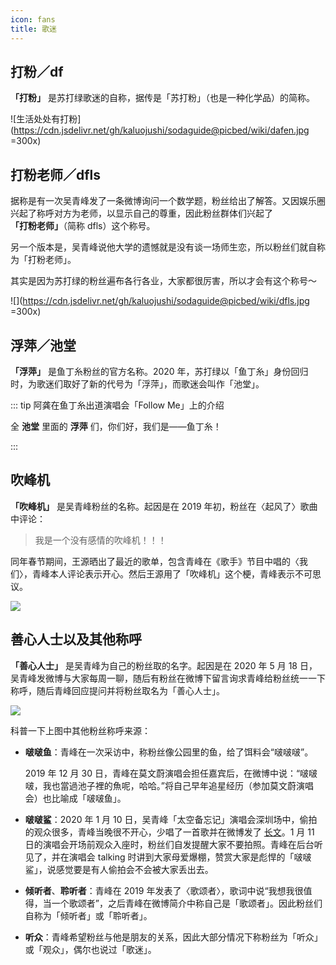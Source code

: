 ```yaml
---
icon: fans
title: 歌迷
---
```


## 打粉／df

**「打粉」** 是苏打绿歌迷的自称，据传是「苏打粉」（也是一种化学品）的简称。

![生活处处有打粉](https://cdn.jsdelivr.net/gh/kaluojushi/sodaguide@picbed/wiki/dafen.jpg =300x)

## 打粉老师／dfls

据称是有一次吴青峰发了一条微博询问一个数学题，粉丝给出了解答。又因娱乐圈兴起了称呼对方为老师，以显示自己的尊重，因此粉丝群体们兴起了 **「打粉老师」**（简称 dfls）这个称号。

另一个版本是，吴青峰说他大学的遗憾就是没有谈一场师生恋，所以粉丝们就自称为「打粉老师」。

其实是因为苏打绿的粉丝遍布各行各业，大家都很厉害，所以才会有这个称号～

![](https://cdn.jsdelivr.net/gh/kaluojushi/sodaguide@picbed/wiki/dfls.jpg =300x)

## 浮萍／池堂

**「浮萍」** 是鱼丁糸粉丝的官方名称。2020 年，苏打绿以「鱼丁糸」身份回归时，为歌迷们取好了新的代号为「浮萍」，而歌迷会叫作「池堂」。

::: tip 阿龚在鱼丁糸出道演唱会「Follow Me」上的介绍

全 **池堂** 里面的 **浮萍** 们，你们好，我们是——鱼丁糸！

:::

## 吹峰机

**「吹峰机」** 是吴青峰粉丝的名称。起因是在 2019 年初，粉丝在〈起风了〉歌曲中评论：

> 我是一个没有感情的吹峰机！！！

同年春节期间，王源晒出了最近的歌单，包含青峰在《歌手》节目中唱的〈我们〉，青峰本人评论表示开心。然后王源用了「吹峰机」这个梗，青峰表示不可思议。

![](https://cdn.jsdelivr.net/gh/kaluojushi/sodaguide@picbed/wiki/chuifengji.jpg)

## 善心人士以及其他称呼

**「善心人士」** 是吴青峰为自己的粉丝取的名字。起因是在 2020 年 5 月 18 日，吴青峰发微博与大家每周一聊，随后有粉丝在微博下留言询求青峰给粉丝统一一下称呼，随后青峰回应提问并将粉丝取名为「善心人士」。

![](https://cdn.jsdelivr.net/gh/kaluojushi/sodaguide@picbed/wiki/shanxinrenshi.jpg)

科普一下上图中其他粉丝称呼来源：

- **啵啵鱼**：青峰在一次采访中，称粉丝像公园里的鱼，给了饵料会“啵啵啵”。

  <BiliBili bvid="BV1n7411h7Vk" width="75%" />

  2019 年 12 月 30 日，青峰在莫文蔚演唱会担任嘉宾后，在微博中说：“啵啵啵，我也當過池子裡的魚呢，哈哈。”将自己早年追星经历（参加莫文蔚演唱会）也比喻成「啵啵鱼」。

- **啵啵鲨**：2020 年 1 月 10 日，吴青峰「太空备忘记」演唱会深圳场中，偷拍的观众很多，青峰当晚很不开心，少唱了一首歌并在微博发了 [长文](https://weibo.com/1822796164/IoTLF2nuQ)。1 月 11 日的演唱会开场前观众入座时，粉丝们自发提醒大家不要拍照。青峰在后台听见了，并在演唱会 talking 时讲到大家母爱爆棚，赞赏大家是彪悍的「啵啵鲨」，说感觉要是有人偷拍会不会被大家丢出去。

  <VideoPlayer src="https://cdn.jsdelivr.net/gh/kaluojushi/sodaguide@picbed/wiki/bobosha.mp4" width="75%" />

- **倾听者**、**聆听者**：青峰在 2019 年发表了〈歌颂者〉，歌词中说“我想我很值得，当一个歌颂者”，之后青峰在微博简介中称自己是「歌颂者」。因此粉丝们自称为「倾听者」或「聆听者」。

- **听众**：青峰希望粉丝与他是朋友的关系，因此大部分情况下称粉丝为「听众」或「观众」，偶尔也说过「歌迷」。
